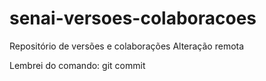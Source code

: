 # senai-versoes-colaboracoes
Repositório de versões e colaborações
Alteração remota

Lembrei do comando: git commit